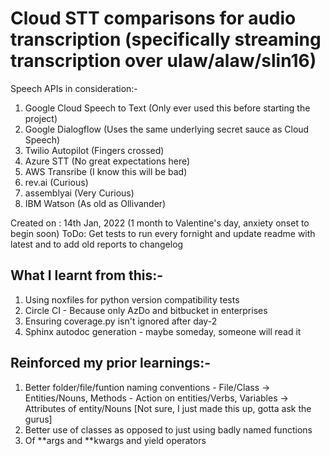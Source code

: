 # Cloud STT comparisons for audio transcription (specifically streaming transcription over ulaw/alaw/slin16)

Speech APIs in consideration:-

1. Google Cloud Speech to Text (Only ever used this before starting the project)
2. Google Dialogflow (Uses the same underlying secret sauce as Cloud Speech)
3. Twilio Autopilot (Fingers crossed)
4. Azure STT (No great expectations here)
5. AWS Transribe (I know this will be bad)
6. rev.ai (Curious)
7. assemblyai (Very Curious)
8. IBM Watson (As old as Ollivander)

Created on : 14th Jan, 2022 (1 month to Valentine's day, anxiety onset to begin soon)
ToDo: Get tests to run every fornight and update readme with latest and to add old reports to changelog


## What I learnt from this:-

1. Using noxfiles for python version compatibility tests
2. Circle CI - Because only AzDo and bitbucket in enterprises
3. Ensuring coverage.py isn't ignored after day-2
4. Sphinx autodoc generation - maybe someday, someone will read it

## Reinforced my prior learnings:-

1. Better folder/file/funtion naming conventions - File/Class -> Entities/Nouns, Methods - Action on entities/Verbs, Variables -> Attributes of entity/Nouns [Not sure, I just made this up, gotta ask the gurus]
2. Better use of classes as opposed to just using badly named functions
3. Of **args and **kwargs and yield operators

